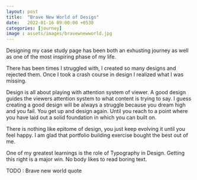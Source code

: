```yaml
---
layout: post
title:  "Brave New World of Design"
date:   2022-01-16 09:00:00 +0530
categories: [journey]
image : assets/images/bravewnewworld.jpg
---
```


Designing my case study page has been both an exhusting journey as well as one of the most inspiring phase of my life.

There has been times I struggled with, I created so many designs and rejected them.  Once I took a crash course in design I realized what I was missing.

Design is all about playing with attention system of viewer. A good design guides the viewers attention system to what content is trying to say.  I guess creating a good design will be always a struggle because you dream high and you fail.  You get up and design again.  Until you reach to a point where you have laid out a solid foundation in which you can built on.  

There is nothing like epitome of design, you just keep evolving it until you feel happy.  I am glad that portfolio building exercise bought the best out of me. 

One of my greatest learnings is the role of Typography in Design.  Getting this right is a major win.  No body likes to read boring text.  


TODO : Brave new world quote